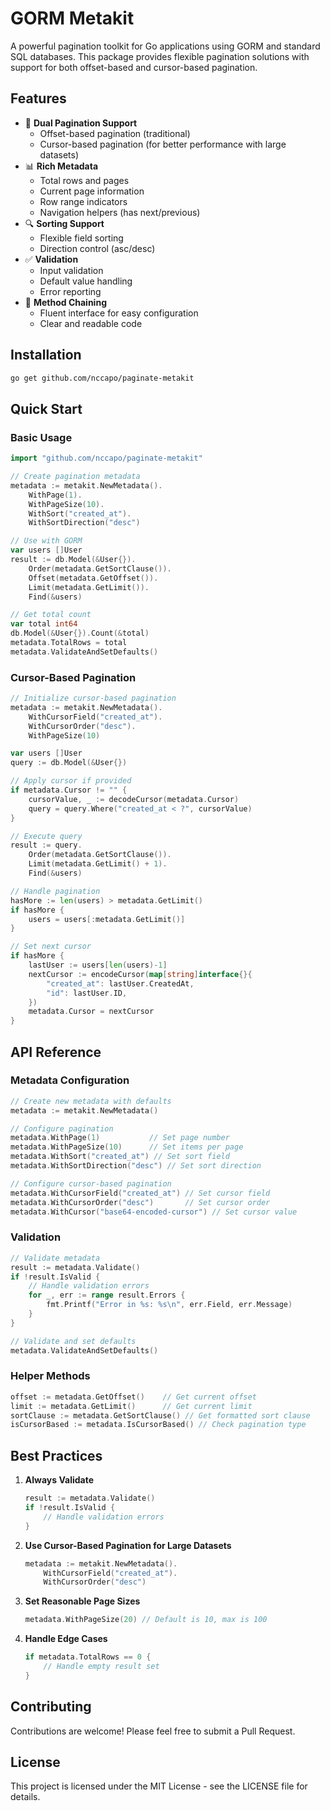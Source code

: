 # GORM Metakit

A powerful pagination toolkit for Go applications using GORM and standard SQL databases. This package provides flexible pagination solutions with support for both offset-based and cursor-based pagination.

## Features

- 🔄 **Dual Pagination Support**
  - Offset-based pagination (traditional)
  - Cursor-based pagination (for better performance with large datasets)
- 📊 **Rich Metadata**
  - Total rows and pages
  - Current page information
  - Row range indicators
  - Navigation helpers (has next/previous)
- 🔍 **Sorting Support**
  - Flexible field sorting
  - Direction control (asc/desc)
- ✅ **Validation**
  - Input validation
  - Default value handling
  - Error reporting
- 🔗 **Method Chaining**
  - Fluent interface for easy configuration
  - Clear and readable code

## Installation

```bash
go get github.com/nccapo/paginate-metakit
```

## Quick Start

### Basic Usage

```go
import "github.com/nccapo/paginate-metakit"

// Create pagination metadata
metadata := metakit.NewMetadata().
    WithPage(1).
    WithPageSize(10).
    WithSort("created_at").
    WithSortDirection("desc")

// Use with GORM
var users []User
result := db.Model(&User{}).
    Order(metadata.GetSortClause()).
    Offset(metadata.GetOffset()).
    Limit(metadata.GetLimit()).
    Find(&users)

// Get total count
var total int64
db.Model(&User{}).Count(&total)
metadata.TotalRows = total
metadata.ValidateAndSetDefaults()
```

### Cursor-Based Pagination

```go
// Initialize cursor-based pagination
metadata := metakit.NewMetadata().
    WithCursorField("created_at").
    WithCursorOrder("desc").
    WithPageSize(10)

var users []User
query := db.Model(&User{})

// Apply cursor if provided
if metadata.Cursor != "" {
    cursorValue, _ := decodeCursor(metadata.Cursor)
    query = query.Where("created_at < ?", cursorValue)
}

// Execute query
result := query.
    Order(metadata.GetSortClause()).
    Limit(metadata.GetLimit() + 1).
    Find(&users)

// Handle pagination
hasMore := len(users) > metadata.GetLimit()
if hasMore {
    users = users[:metadata.GetLimit()]
}

// Set next cursor
if hasMore {
    lastUser := users[len(users)-1]
    nextCursor := encodeCursor(map[string]interface{}{
        "created_at": lastUser.CreatedAt,
        "id": lastUser.ID,
    })
    metadata.Cursor = nextCursor
}
```

## API Reference

### Metadata Configuration

```go
// Create new metadata with defaults
metadata := metakit.NewMetadata()

// Configure pagination
metadata.WithPage(1)           // Set page number
metadata.WithPageSize(10)      // Set items per page
metadata.WithSort("created_at") // Set sort field
metadata.WithSortDirection("desc") // Set sort direction

// Configure cursor-based pagination
metadata.WithCursorField("created_at") // Set cursor field
metadata.WithCursorOrder("desc")       // Set cursor order
metadata.WithCursor("base64-encoded-cursor") // Set cursor value
```

### Validation

```go
// Validate metadata
result := metadata.Validate()
if !result.IsValid {
    // Handle validation errors
    for _, err := range result.Errors {
        fmt.Printf("Error in %s: %s\n", err.Field, err.Message)
    }
}

// Validate and set defaults
metadata.ValidateAndSetDefaults()
```

### Helper Methods

```go
offset := metadata.GetOffset()    // Get current offset
limit := metadata.GetLimit()      // Get current limit
sortClause := metadata.GetSortClause() // Get formatted sort clause
isCursorBased := metadata.IsCursorBased() // Check pagination type
```

## Best Practices

1. **Always Validate**

   ```go
   result := metadata.Validate()
   if !result.IsValid {
       // Handle validation errors
   }
   ```

2. **Use Cursor-Based Pagination for Large Datasets**

   ```go
   metadata := metakit.NewMetadata().
       WithCursorField("created_at").
       WithCursorOrder("desc")
   ```

3. **Set Reasonable Page Sizes**

   ```go
   metadata.WithPageSize(20) // Default is 10, max is 100
   ```

4. **Handle Edge Cases**
   ```go
   if metadata.TotalRows == 0 {
       // Handle empty result set
   }
   ```

## Contributing

Contributions are welcome! Please feel free to submit a Pull Request.

## License

This project is licensed under the MIT License - see the LICENSE file for details.
